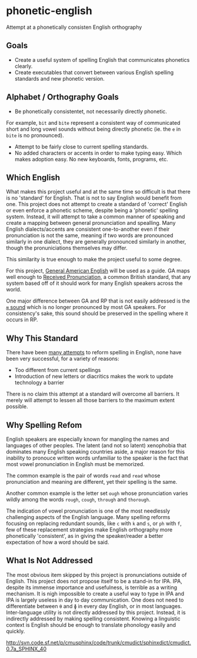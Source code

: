 # phonetic-english
Attempt at a phonetically consisten English orthography

## Goals

- Create a useful system of spelling English that communicates phonetics clearly.
- Create executables that convert between various English spelling standards and new phonetic version.

## Alphabet / Orthography Goals

- Be phonetically consistentet, not necessarily directly phonetic.

For example, `bit` and `bite` represent a consistent way of communicated short and long vowel sounds without being directly phonetic (ie. the `e` in `bite` is no pronounced).

- Attempt to be fairly close to current spelling standards.
- No added characters or accents in order to make typing easy. Which makes adoption easy. No new keyboards, fonts, programs, etc.

## Which English

What makes this project useful and at the same time so difficult is that there is no 'standard' for English.
That is not to say English would benefit from one.
This project does not attempt to create a standard of 'correct' English or even enforce a phonetic scheme, despite being a 'phonetic' spelling system.
Instead, it will attempt to take a common manner of speaking and create a mapping between general pronunciation and spealling.
Many English dialects/accents are consistent one-to-another even if their pronunciation is not the same,
meaning if two words are pronounced similarly in one dialect,
they are generally pronounced similarly in another,
though the pronuniciations themselves may differ.

This similarity is true enough to make the project useful to some degree.

For this project, [General American English](https://en.wikipedia.org/wiki/General_American_English) will be used as a guide.
GA maps well enough to [Received Pronunciation](200~https://en.wikipedia.org/wiki/Received_Pronunciation), a common British standard, that any system based off of it should work for many English speakers across the world.

One major difference between GA and RP that is not easily addressed is the [`ʍ` sound](https://en.wikipedia.org/wiki/Voiceless_labialized_velar_approximant) which is no longer pronounced by most GA speakers. For consistency's sake, this sound should be preserved in the spelling where it occurs in RP.

## Why This Standard

There have been [many attempts](https://en.wikipedia.org/wiki/English-language_spelling_reform) to reform spelling in English,
none have been very successful, for a variety of reasons:

- Too different from current spellings
- Introduction of new letters or diacritics makes the work to update technology a barrier

There is no claim this attempt at a standard will overcome all barriers. It merely will attempt to lessen all those barriers to the maximum extent possible.

## Why Spelling Refom

English speakers are especially known for mangling the names and languages of other peoples.
The latent (and not so latent) xenophobia that dominates many English speaking countries aside,
a major reason for this inability to pronouce written words unfamiliar to the speaker
is the fact that most vowel pronunciation in English must be memorized.

The common example is the pair of words `read` and `read` whose pronunciation and meaning are different, yet their spelling is the same.

Another common example is the letter set `ough` whose pronunciation varies wildly among the words `rough`, `cough`, `through` and `thorough`.

The indication of vowel pronunciation is one of the most needlessly challenging aspects of the English language.
Many spelling reforms focusing on replacing redundant sounds, like `c` with `k` and `s`, or `ph` with `f`, few of these
replacement strategies make English orthography more phonetically 'consistent', as in giving the speaker/reader a better
expectation of how a word should be said.

## What Is Not Addressed

The most obvious item skipped by this project is pronunciations outside of English.
This project does not propose itself to be a stand-in for IPA.
IPA, despite its immense importance and usefulness, is terrible as a writing mechanism.
It is nigh impossible to create a useful way to type in IPA and IPA is largely useless in day to day communication.
One does not need to differentiate between `θ` and `ɸ` in every day English, or in most languages.
Inter-language utility is not directly addressed by this project.
Instead, it is indirectly addressed by making spelling consistent.
Knowing a linguistic context is English should be enough to translate phonology easily and quickly.

http://svn.code.sf.net/p/cmusphinx/code/trunk/cmudict/sphinxdict/cmudict.0.7a_SPHINX_40
